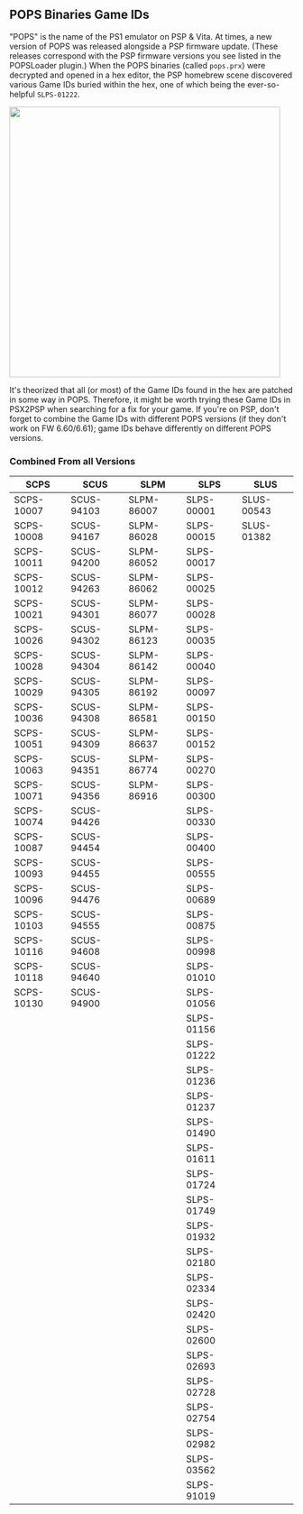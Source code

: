 ## POPS Binaries Game IDs
"POPS" is the name of the PS1 emulator on PSP & Vita. At times, a new version of POPS was released alongside a PSP firmware update. (These releases correspond with the PSP firmware versions you see listed in the POPSLoader plugin.) When the POPS binaries (called `pops.prx`) were decrypted and opened in a hex editor, the PSP homebrew scene discovered various Game IDs buried within the hex, one of which being the ever-so-helpful `SLPS-01222`.

<img src="https://user-images.githubusercontent.com/16929664/190537223-5b87cfb8-7a1c-4b8b-9589-911616a7a386.png" width=480)/>

It's theorized that all (or most) of the Game IDs found in the hex are patched in some way in POPS. Therefore, it might be worth trying these Game IDs in PSX2PSP when searching for a fix for your game. If you're on PSP, don't forget to combine the Game IDs with different POPS versions (if they don't work on FW 6.60/6.61); game IDs behave differently on different POPS versions.

### Combined From all Versions
| SCPS | SCUS | SLPM | SLPS | SLUS |
| ------------- | ------------- | ------------- | ------------- | ------------- |
| SCPS-10007  | SCUS-94103  | SLPM-86007 | SLPS-00001 | SLUS-00543 |
| SCPS-10008  | SCUS-94167  | SLPM-86028 | SLPS-00015 | SLUS-01382 |
| SCPS-10011  | SCUS-94200  | SLPM-86052 | SLPS-00017 |  |
| SCPS-10012  | SCUS-94263  | SLPM-86062 | SLPS-00025 |  |
| SCPS-10021  | SCUS-94301  | SLPM-86077 | SLPS-00028 |  |
| SCPS-10026  | SCUS-94302  | SLPM-86123 | SLPS-00035 |  |
| SCPS-10028  | SCUS-94304  | SLPM-86142 | SLPS-00040 |  |
| SCPS-10029  | SCUS-94305  | SLPM-86192 | SLPS-00097 |  |
| SCPS-10036  | SCUS-94308  | SLPM-86581 | SLPS-00150 |  |
| SCPS-10051  | SCUS-94309  | SLPM-86637 | SLPS-00152 |  |
| SCPS-10063  | SCUS-94351  | SLPM-86774 | SLPS-00270 |  |
| SCPS-10071  | SCUS-94356  | SLPM-86916 | SLPS-00300 |  |
| SCPS-10074  | SCUS-94426  |  | SLPS-00330 |  |
| SCPS-10087  | SCUS-94454  |  | SLPS-00400 |  |
| SCPS-10093  | SCUS-94455  |  | SLPS-00555 |  |
| SCPS-10096  | SCUS-94476  |  | SLPS-00689 |  |
| SCPS-10103  | SCUS-94555  |  | SLPS-00875 |  |
| SCPS-10116  | SCUS-94608  |  | SLPS-00998 |  |
| SCPS-10118  | SCUS-94640  |  | SLPS-01010 |  |
| SCPS-10130  | SCUS-94900  |  | SLPS-01056 |  |
|   |   |  | SLPS-01156 |  |
|   |   |  | SLPS-01222 |  |
|   |   |  | SLPS-01236 |  |
|   |   |  | SLPS-01237 |  |
|   |   |  | SLPS-01490 |  |
|   |   |  | SLPS-01611 |  |
|   |   |  | SLPS-01724 |  |
|   |   |  | SLPS-01749 |  |
|   |   |  | SLPS-01932 |  |
|   |   |  | SLPS-02180 |  |
|   |   |  | SLPS-02334 |  |
|   |   |  | SLPS-02420 |  |
|   |   |  | SLPS-02600 |  |
|   |   |  | SLPS-02693 |  |
|   |   |  | SLPS-02728 |  |
|   |   |  | SLPS-02754 |  |
|   |   |  | SLPS-02982 |  |
|   |   |  | SLPS-03562 |  |
|   |   |  | SLPS-91019 |  |

